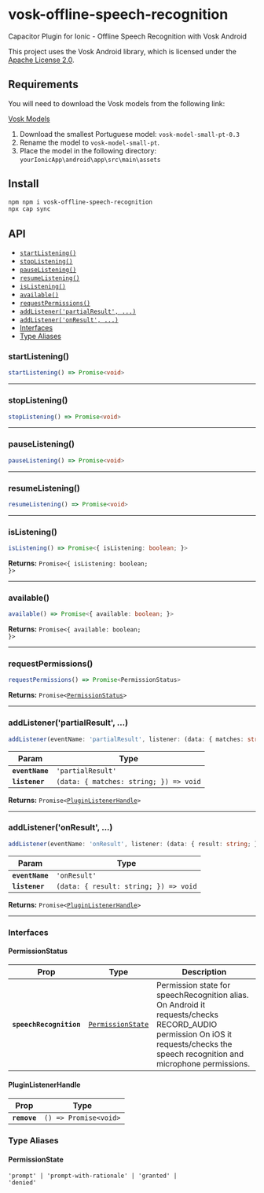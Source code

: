 # vosk-offline-speech-recognition

Capacitor Plugin for Ionic - Offline Speech Recognition with Vosk Android

This project uses the Vosk Android library, which is licensed under the [Apache License 2.0](https://www.apache.org/licenses/LICENSE-2.0).

## Requirements

You will need to download the Vosk models from the following link:

[Vosk Models](https://alphacephei.com/vosk/models)

1. Download the smallest Portuguese model: `vosk-model-small-pt-0.3`
2. Rename the model to `vosk-model-small-pt`.
3. Place the model in the following directory: `yourIonicApp\android\app\src\main\assets`


## Install

```bash
npm npm i vosk-offline-speech-recognition
npx cap sync
```

## API

<docgen-index>

* [`startListening()`](#startlistening)
* [`stopListening()`](#stoplistening)
* [`pauseListening()`](#pauselistening)
* [`resumeListening()`](#resumelistening)
* [`isListening()`](#islistening)
* [`available()`](#available)
* [`requestPermissions()`](#requestpermissions)
* [`addListener('partialResult', ...)`](#addlistenerpartialresult-)
* [`addListener('onResult', ...)`](#addlisteneronresult-)
* [Interfaces](#interfaces)
* [Type Aliases](#type-aliases)

</docgen-index>

<docgen-api>
<!--Update the source file JSDoc comments and rerun docgen to update the docs below-->

### startListening()

```typescript
startListening() => Promise<void>
```

--------------------


### stopListening()

```typescript
stopListening() => Promise<void>
```

--------------------


### pauseListening()

```typescript
pauseListening() => Promise<void>
```

--------------------


### resumeListening()

```typescript
resumeListening() => Promise<void>
```

--------------------


### isListening()

```typescript
isListening() => Promise<{ isListening: boolean; }>
```

**Returns:** <code>Promise&lt;{ isListening: boolean; }&gt;</code>

--------------------


### available()

```typescript
available() => Promise<{ available: boolean; }>
```

**Returns:** <code>Promise&lt;{ available: boolean; }&gt;</code>

--------------------


### requestPermissions()

```typescript
requestPermissions() => Promise<PermissionStatus>
```

**Returns:** <code>Promise&lt;<a href="#permissionstatus">PermissionStatus</a>&gt;</code>

--------------------


### addListener('partialResult', ...)

```typescript
addListener(eventName: 'partialResult', listener: (data: { matches: string; }) => void) => Promise<PluginListenerHandle>
```

| Param           | Type                                                 |
| --------------- | ---------------------------------------------------- |
| **`eventName`** | <code>'partialResult'</code>                         |
| **`listener`**  | <code>(data: { matches: string; }) =&gt; void</code> |

**Returns:** <code>Promise&lt;<a href="#pluginlistenerhandle">PluginListenerHandle</a>&gt;</code>

--------------------


### addListener('onResult', ...)

```typescript
addListener(eventName: 'onResult', listener: (data: { result: string; }) => void) => Promise<PluginListenerHandle>
```

| Param           | Type                                                |
| --------------- | --------------------------------------------------- |
| **`eventName`** | <code>'onResult'</code>                             |
| **`listener`**  | <code>(data: { result: string; }) =&gt; void</code> |

**Returns:** <code>Promise&lt;<a href="#pluginlistenerhandle">PluginListenerHandle</a>&gt;</code>

--------------------


### Interfaces


#### PermissionStatus

| Prop                    | Type                                                        | Description                                                                                                                                                                      |
| ----------------------- | ----------------------------------------------------------- | -------------------------------------------------------------------------------------------------------------------------------------------------------------------------------- |
| **`speechRecognition`** | <code><a href="#permissionstate">PermissionState</a></code> | Permission state for speechRecognition alias. On Android it requests/checks RECORD_AUDIO permission On iOS it requests/checks the speech recognition and microphone permissions. |


#### PluginListenerHandle

| Prop         | Type                                      |
| ------------ | ----------------------------------------- |
| **`remove`** | <code>() =&gt; Promise&lt;void&gt;</code> |


### Type Aliases


#### PermissionState

<code>'prompt' | 'prompt-with-rationale' | 'granted' | 'denied'</code>

</docgen-api>
